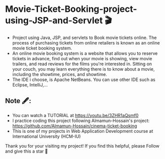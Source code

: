 # Movie-Ticket-Booking-project-using-JSP-and-Servlet 🎬
* Project using Java, JSP, and servlets to Book  movie tickets online. The process of purchasing tickets from online retailers is known as an online movie ticket booking system. 
* An online movie booking system is a website that allows you to reserve tickets in advance, find out when your movie is showing, view movie trailers, and read reviews for the films you're interested in. Sitting on your couch, you may learn everything there is to know about a movie, including the showtime, prices, and showtime.
* The IDE i choose, is Apache NetBeans. You can use other IDE such as Eclipse, IntelliJ,...
## Note 🖋: 
* You can watch a TUTORIAL at https://youtu.be/3ZHR1aQsmf0 
* I practice coding this project following Almamun-Hossain's project: https://github.com/Almamun-Hossain/cinema-ticket-booking
* This is one of my projects in Web Application Development course at International University (HCM-IU)

Thank you for your visiting my project! If you find this helpful, please Follow and give this a star 🌟
